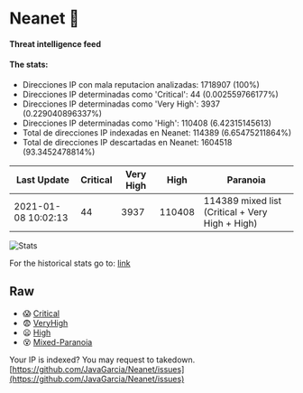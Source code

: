 # Neanet :hocho:
#### Threat intelligence feed
#### The stats:

- Direcciones IP con mala reputacion analizadas: 1718907 (100%)
- Direcciones IP determinadas como 'Critical':  44 (0.002559766177%)
- Direcciones IP determinadas como 'Very High':  3937 (0.229040896337%)
- Direcciones IP determinadas como 'High':  110408 (6.42315145613)
- Total de direcciones IP indexadas en Neanet:  114389 (6.65475211864%)
- Total de direcciones IP descartadas en Neanet:  1604518 (93.3452478814%)

| Last Update | Critical | Very High | High | Paranoia |
| --- | --- | --- | --- | --- |
| 2021-01-08 10:02:13 | 44 | 3937 | 110408 | 114389 mixed list (Critical + Very High + High)|

![Stats](https://docs.google.com/spreadsheets/d/e/2PACX-1vSnaNMIXVabIpDJjufMlzH7poXnshF3mgd8Is1g9ytUEzVsP5my4Trn8f-xkoLLQ38xpL3HtmUexLo6/pubchart?oid=501124687&format=image)

For the historical stats go to: [link](/stats.csv)
## Raw
- :scream: [Critical](https://raw.githubusercontent.com/JavaGarcia/Neanet/master/blacklists/neanet_critical.txt)
- :fearful: [VeryHigh](https://raw.githubusercontent.com/JavaGarcia/Neanet/master/blacklists/neanet_veryHigh.txtt)
- :frowning: [High](https://raw.githubusercontent.com/JavaGarcia/Neanet/master/blacklists/neanet_high.txt)
- :dizzy_face: [Mixed-Paranoia](https://raw.githubusercontent.com/JavaGarcia/Neanet/master/blacklists/neanet_all.txt)


Your IP is indexed? You may request to takedown. [https://github.com/JavaGarcia/Neanet/issues](https://github.com/JavaGarcia/Neanet/issues)
















































































































































































































































































































































































































































































































































































































































































































































































































































































































































































































































































































































































































































































































































































































































































































































































































































































































































































































































































































































































































































































































































































































































































































































































































































































































































































































































































































































































































































































































































































































































































































































































































































































































































































































































































